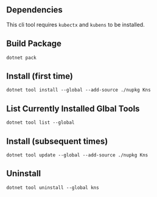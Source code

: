 ﻿## Dependencies
 This cli tool requires `kubectx` and `kubens` to be installed.
 
 ## Build Package
```
dotnet pack
```
## Install (first time)
```
dotnet tool install --global --add-source ./nupkg Kns
```
## List Currently Installed Glbal Tools
```
dotnet tool list --global
```
## Install (subsequent times)
```
dotnet tool update --global --add-source ./nupkg Kns
```
## Uninstall
```
dotnet tool uninstall --global kns
```
